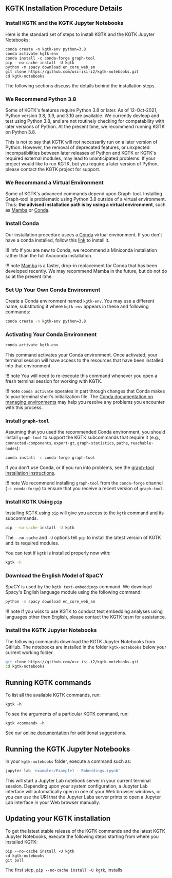 ## KGTK Installation Procedure Details

### Install KGTK and the KGTK Jupyter Notebooks

Here is the standard set of steps to install KGTK and the
KGTK Jupyter Notebooks:

```
conda create -n kgtk-env python=3.8
conda activate kgtk-env
conda install -c conda-forge graph-tool
pip --no-cache install -U kgtk
python -m spacy download en_core_web_sm
git clone https://github.com/usc-isi-i2/kgtk-notebooks.git
cd kgtk-notebooks
```

The following sections discuss the details behind the installation
steps.

### We Recommend Python 3.8

Some of KGTK's features require Python 3.8 or later. As of 12-Oct-2021, Python
version 3.8, 3.9, and 3.10 are available. We currently devleop and test using
Python 3.8, and are not routinely checking for compatability with later versions
of Python.  At the present time, we recommend running KGTK on Python 3.8.

This is not to say that KGTK will not necessarily run on a later version of
Python.  However, the removal of deprecated features, or unxpected
incompatibilities between later releases of Python and KGTK or KGTK's required
external modules, may lead to unanticipated problems.  If your project would
like to run KGTK, but you require a later version of Python, please contact
the KGTK project for support.

### We Recommand a Virtual Environment

Some of KGTK's advanced commands depend upon Graph-tool. Installing Graph-tool
is problematic using Python 3.8 outside of a virtual environment. Thus: **the
advised installation path is by using a virtual environment**,
such as [Mamba](https://github.com/mamba-org/mamba#readme)
or [Conda](https://docs.conda.io/en/latest/).

### Install Conda

Our installation procedure usees a [Conda](https://docs.conda.io/en/latest/) virtual environment. If you don't have a conda installed,
follow this
[link](https://docs.conda.io/projects/conda/en/latest/user-guide/install/) to
install it.

!!! info
    If you are new to Conda, we recommend a Miniconda installation rather than the
    full Anaconda installation.


!!! note
    [Mamba](https://github.com/mamba-org/mamba#readme) is a faster, drop-in
    replacement for Conda that has been developed recently.  We may recommend
    Mamba in the future, but do not do so at the present itme.

### Set Up Your Own Conda Environment

Create a Conda environment named `kgtk-env`.  You may use a
different name, substituting it where `kgtk-env` appears in
these and following commands:

```bash
conda create -n kgtk-env python=3.8
```

### Activating Your Conda Environment

```bash
conda activate kgtk-env
```

This command activates your Conda environment.  Once activated, your terminal
session will have access to the resources that have been installed into
that environment.

!!! note
    You will need to re-execute this command whenever you open a fresh terminal
    session for working with KGTK.

!!! note
    `conda activate` operates in part through changes that Conda makes to
    your terminal shell's initialization file.
    The [Conda documentation on managing environments](https://conda.io/projects/conda/en/latest/user-guide/tasks/manage-environments.html#activating-an-environment) may help you resolve any problems you encounter with this process.

### Install `graph-tool`

Assuming that you used the recommended Conda environment, you should install
`graph-tool` to support the KGTK subcommands that require it (e.g., `connected-components`,
`export-gt`, `graph-statistics`, `paths`, `reachable-nodes`):

```bash
conda install -c conda-forge graph-tool
```

If you don't use Conda, or if you run into problems, see the
[graph-tool installation instructions](https://git.skewed.de/count0/graph-tool/-/wikis/installation-instructions).

!!! note
    We recommend installing `graph-tool` from the `conda-forge` channel (`-c conda-forge`)
    to ensure that you receive a recent version of `graph-tool`.

### Install KGTK Using `pip`

Installing KGTK using `pip` will give you access to the `kgtk` command
and its subcommands.

```bash
pip --no-cache install -U kgtk
```

The `--no-cache` and `-U` options tell `pip` to install the latest
version of KGTK and its required modules.

You can test if `kgtk` is installed properly now with:

```bash
kgtk -h
```

### Download the English Model of SpaCY

SpaCY is used by the `kgtk text-embeddings` command.  We download
Spacy's English language module using the following command:

```bash
python -m spacy download en_core_web_sm
```

!!! note
    If you wisk to use KGTK to conduct text embedding analyses using
    languages other then English, please contact the KGTK tesm for
    assistance.

### Install the KGTK Jupyter Notebooks

The following commands download the KGTK Jupyter Notebooks
from GitHub.  The notebooks are installed in the folder
`kgtk-notebooks` below your current working folder.

```bash
git clone https://github.com/usc-isi-i2/kgtk-notebooks.git
cd kgtk-notebooks
```

## Running KGTK commands

To list all the available KGTK commands, run:

```
kgtk -h
```

To see the arguments of a particular KGTK command, run:

```
kgtk <command> -h
```

See our [online documentation](https://kgtk.readthedocs.io/en/latest/) for
additional suggestions.

## Running the KGTK Jupyter Notebooks

In your `kgtk-notebooks` folder, execute a command such as:

```bash
jupyter lab 'examples/Example1 - Embeddings.ipynb'
```

This will start a Jupyter Lab notebook server in your current terminal
session.  Depending upon your system configuration, a Jupyter Lab interface
will automatically open in one of your Web browser windows, or you can use
the URI that the Jupyter Labs server prints to open a Jupyter Lab interface
in your Web browser manually.

## Updating your KGTK installation

To get the latest stable release of the KGTK commands and the latest KGTK
Jupyter Notebooks, execute the following steps starting from where you
installed KGTK:

```
pip --no-cache install -U kgtk
cd kgtk-notebooks
git pull
```

The first step, `pip --no-cache install -U kgtk`, installs
